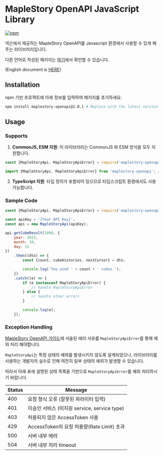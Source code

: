 # MapleStory OpenAPI JavaScript Library

[![npm](https://img.shields.io/npm/v/maplestory-openapi)](https://www.npmjs.com/package/maplestory-openapi)

넥슨에서 제공하는 MapleStory OpenAPI를 Javascript 환경에서 사용할 수 있게 해주는 라이브러리입니다.

다른 언어로 작성된 패키지는 [여기](https://github.com/SpiralMoon/maplestory.openapi)에서 확인할 수 있습니다.

(English document is [HERE](https://github.com/SpiralMoon/maplestory.openapi/blob/master/js/README.md))

## Installation

npm 기반 프로젝트에 아래 정보를 입력하여 패키지를 추가하세요:

```bash
npm install maplestory-openapi@1.0.1 # Replace with the latest version
```

## Usage

### Supports

1. **CommonJS, ESM 지원**: 이 라이브러리는 CommonJS 와 ESM 방식을 모두 지원합니다.

```javascript
const {MapleStoryApi, MapleStoryApiError} = require('maplestory-openapi'); // CommonJS
```
```typescript
import {MapleStoryApi, MapleStoryApiError} from 'maplestory-openapi'; // ESM
```

2. **TypeScript 지원**: 타입 정의가 포함되어 있으므로 타입스크립트 환경에서도 사용 가능합니다.

### Sample Code

```javascript
const {MapleStoryApi, MapleStoryApiError} = require('maplestory-openapi');

const apiKey = '{Your API Key}';
const api = new MapleStoryApi(apiKey);

api.getCubeResult(1000, {
    year: 2023,
    month: 10,
    day: 15
})
    .then((dto) => {
        const {count, cubeHistories, nextCursor} = dto;

        console.log('You used ' + count + ' cubes.');
    })
    .catch((e) => {
        if (e instanceof MapleStoryApiError) {
            // handle MapleStoryApiError
        } else {
            // handle other errors
        }

        console.log(e);
    });
```

### Exception Handling

[MapleStory OpenAPI 가이드](https://developers.nexon.com/Maplestory/guides)에 서술된 에러 사유를 `MapleStoryApiError`를 통해 예외 처리 해야합니다.

`MapleStoryApi`는 특정 상태의 예외를 발생시키지 않도록 설계되었으나, 라이브러리를 사용하는 개발자의 실수로 인해 여전히 일부 상태의 예외가 발생할 수 있습니다.

따라서 아래 표에 설명된 상태 목록을 기반으로 `MapleStoryApiError`를 예외 처리하시기 바랍니다.

| Status | Message                             |
|--------|-------------------------------------|
| 400    | 요청 형식 오류 (잘못된 파라미터 입력)              |
| 401    | 미승인 서비스 (미지원 service, service type) |
| 403    | 허용되지 않은 AccessToken 사용              |
| 429    | AccessToken의 요청 허용량(Rate Limit) 초과  |
| 500    | 서버 내부 에러                            |
| 504    | 서버 내부 처리 timeout                    |
